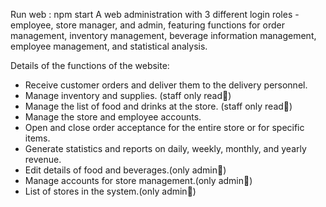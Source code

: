 Run web : npm start
A web administration with 3 different login roles - employee, store manager, and admin, featuring functions for order management, inventory management, beverage information management, employee management, and statistical analysis.

Details of the functions of the website:
- Receive customer orders and deliver them to the delivery personnel.
- Manage inventory and supplies. (staff only read&#x1F4D8;)
- Manage the list of food and drinks at the store. (staff only read&#x1F4D8;)
- Manage the store and employee accounts.
- Open and close order acceptance for the entire store or for specific items.
- Generate statistics and reports on daily, weekly, monthly, and yearly revenue.
- Edit details of food and beverages.(only admin&#x1F49A;)
- Manage accounts for store management.(only admin&#x1F49A;)
- List of stores in the system.(only admin&#x1F49A;)
